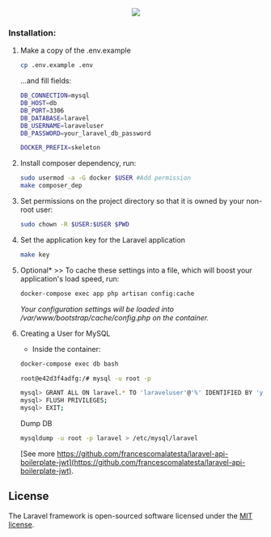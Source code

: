 <p align="center"><img src="https://laravel.com/assets/img/components/logo-laravel.svg"></p>

### Installation:

1.  Make a copy of the .env.example
    ```bash
    cp .env.example .env
    ```
    ...and fill fields:
    ```bash
    DB_CONNECTION=mysql
    DB_HOST=db
    DB_PORT=3306
    DB_DATABASE=laravel
    DB_USERNAME=laraveluser
    DB_PASSWORD=your_laravel_db_password

    DOCKER_PREFIX=skeleton
    ```
2. Install composer dependency, run: 
    ```bash
    sudo usermod -a -G docker $USER #Add permission
    make composer_dep
    ```
3. Set permissions on the project directory so that it is owned by your non-root user:
    ```bash
    sudo chown -R $USER:$USER $PWD
    ```

4.  Set the application key for the Laravel application
    ```bash
    make key
    ``` 
5. Optional* >> To cache these settings into a file, which will boost your application's load speed, run:   
    ```bash
    docker-compose exec app php artisan config:cache
    ```
    _Your configuration settings will be loaded into /var/www/bootstrap/cache/config.php on the container._
    
6.  Creating a User for MySQL
    * Inside the container:
    ```bash
    docker-compose exec db bash
    
    root@e42d3f4adfg:/# mysql -u root -p

    mysql> GRANT ALL ON laravel.* TO 'laraveluser'@'%' IDENTIFIED BY 'your_laravel_db_password';
    mysql> FLUSH PRIVILEGES;
    mysql> EXIT;

    ```
    Dump DB
    ```bash
    mysqldump -u root -p laravel > /etc/mysql/laravel
    ```
    
     [See more https://github.com/francescomalatesta/laravel-api-boilerplate-jwt](https://github.com/francescomalatesta/laravel-api-boilerplate-jwt).
    
## License

The Laravel framework is open-sourced software licensed under the [MIT license](https://opensource.org/licenses/MIT).

